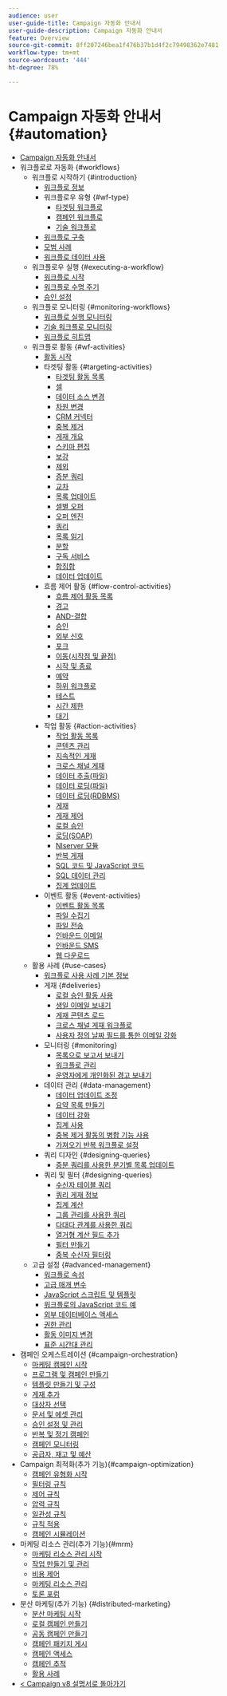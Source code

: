 ```yaml
---
audience: user
user-guide-title: Campaign 자동화 안내서
user-guide-description: Campaign 자동화 안내서
feature: Overview
source-git-commit: 8ff207246bea1f476b37b1d4f2c79498362e7481
workflow-type: tm+mt
source-wordcount: '444'
ht-degree: 78%

---
```



# Campaign 자동화 안내서 {#automation}

+ [Campaign 자동화 안내서](home.md)
+ 워크플로로 자동화 {#workflows}
   + 워크플로 시작하기 {#introduction}
      + [워크플로 정보](workflow/about-workflows.md)
      + 워크플로우 유형 {#wf-type}
         + [타겟팅 워크플로](workflow/targeting-workflows.md)
         + [캠페인 워크플로](workflow/campaign-workflows.md)
         + [기술 워크플로](workflow/technical-workflows.md)
      + [워크플로 구축](workflow/build-a-workflow.md)
      + [모범 사례](workflow/workflow-best-practices.md)
      + [워크플로 데이터 사용](workflow/use-workflow-data.md)
   + 워크플로우 실행 {#executing-a-workflow}
      + [워크플로 시작](workflow/start-a-workflow.md)
      + [워크플로 수명 주기](workflow/workflow-life-cycle.md)
      + [승인 설정](workflow/define-approvals.md)
   + 워크플로 모니터링 {#monitoring-workflows}
      + [워크플로 실행 모니터링](workflow/monitor-workflow-execution.md)
      + [기술 워크플로 모니터링](workflow/monitor-technical-workflows.md)
      + [워크플로 히트맵](workflow/heatmap.md)
   + 워크플로 활동 {#wf-activities}
      + [활동 시작](workflow/activities.md)
      + 타겟팅 활동 {#targeting-activities}
         + [타겟팅 활동 목록](workflow/targeting-activities.md)
         + [셀](workflow/cells.md)
         + [데이터 소스 변경](workflow/change-data-source.md)
         + [차원 변경](workflow/change-dimension.md)
         + [CRM 커넥터](workflow/crm-connector.md)
         + [중복 제거](workflow/deduplication.md)
         + [게재 개요](workflow/delivery-outline.md)
         + [스키마 편집](workflow/edit-schema.md)
         + [보강](workflow/enrichment.md)
         + [제외](workflow/exclusion.md)
         + [증분 쿼리](workflow/incremental-query.md)
         + [교차](workflow/intersection.md)
         + [목록 업데이트](workflow/list-update.md)
         + [셀별 오퍼](workflow/offers-by-cell.md)
         + [오퍼 엔진](workflow/offer-engine.md)
         + [쿼리](workflow/query.md)
         + [목록 읽기](workflow/read-list.md)
         + [분할](workflow/split.md)
         + [구독 서비스](workflow/subscription-services.md)
         + [합집합](workflow/union.md)
         + [데이터 업데이트](workflow/update-data.md)
      + 흐름 제어 활동 {#flow-control-activities}
         + [흐름 제어 활동 목록](workflow/flow-control-activities.md)
         + [경고](workflow/alert.md)
         + [AND-결합](workflow/and-join.md)
         + [승인](workflow/approval.md)
         + [외부 신호](workflow/external-signal.md)
         + [포크](workflow/fork.md)
         + [이동(시작점 및 끝점)](workflow/jump-start-point-and-end-point.md)
         + [시작 및 종료](workflow/start-and-end.md)
         + [예약](workflow/scheduler.md)
         + [하위 워크플로](workflow/sub-workflow.md)
         + [테스트](workflow/test.md)
         + [시간 제한](workflow/time-constraint.md)
         + [대기](workflow/wait.md)
      + 작업 활동 {#action-activities}
         + [작업 활동 목록](workflow/action-activities.md)
         + [콘텐츠 관리](workflow/content-management.md)
         + [지속적인 게재](workflow/continuous-delivery.md)
         + [크로스 채널 게재](workflow/cross-channel-deliveries.md)
         + [데이터 추출(파일)](workflow/extraction-file.md)
         + [데이터 로딩(파일)](workflow/data-loading-file.md)
         + [데이터 로딩(RDBMS)](workflow/data-loading-rdbms.md)
         + [게재](workflow/delivery.md)
         + [게재 제어](workflow/delivery-control.md)
         + [로컬 승인](workflow/local-approval.md)
         + [로딩(SOAP)](workflow/loading-soap.md)
         + [Nlserver 모듈](workflow/nlserver-module.md)
         + [반복 게재](workflow/recurring-delivery.md)
         + [SQL 코드 및 JavaScript 코드](workflow/sql-code-and-javascript-code.md)
         + [SQL 데이터 관리](workflow/sql-data-management.md)
         + [집계 업데이트](workflow/update-aggregate.md)
      + 이벤트 활동 {#event-activities}
         + [이벤트 활동 목록](workflow/event-activities.md)
         + [파일 수집기](workflow/file-collector.md)
         + [파일 전송](workflow/file-transfer.md)
         + [인바운드 이메일](workflow/inbound-emails.md)
         + [인바운드 SMS](workflow/inbound-sms.md)
         + [웹 다운로드](workflow/web-download.md)
   + 활용 사례 {#use-cases}
      + [워크플로 사용 사례 기본 정보](workflow/workflow-use-cases.md)
      + 게재 {#deliveries}
         + [로컬 승인 활동 사용](workflow/local-approval-activity.md)
         + [생일 이메일 보내기](workflow/send-a-birthday-email.md)
         + [게재 콘텐츠 로드](workflow/load-delivery-content.md)
         + [크로스 채널 게재 워크플로](workflow/cross-channel-delivery-workflow.md)
         + [사용자 정의 날짜 필드를 통한 이메일 강화](workflow/email-enrichment-with-custom-date-fields.md)
      + 모니터링 {#monitoring}
         + [목록으로 보고서 보내기](workflow/send-a-report-to-a-list.md)
         + [워크플로 관리](workflow/workflow-supervision.md)
         + [운영자에게 개인화된 경고 보내기](workflow/send-alerts-to-operators.md)
      + 데이터 관리 {#data-management}
         + [데이터 업데이트 조정](workflow/coordinate-data-updates.md)
         + [요약 목록 만들기](workflow/create-a-summary-list.md)
         + [데이터 강화](workflow/enrich-data.md)
         + [집계 사용](workflow/using-aggregates.md)
         + [중복 제거 활동의 병합 기능 사용](workflow/deduplication-merge.md)
         + [가져오기 반복 워크플로 설정](workflow/recurring-import-workflow.md)
      + 쿼리 디자인 {#designing-queries}
         + [증분 쿼리를 사용한 분기별 목록 업데이트](workflow/quarterly-list-update.md)
      + 쿼리 및 필터 {#designing-queries}
         + [수신자 테이블 쿼리](workflow/querying-recipient-table.md)
         + [쿼리 게재 정보](workflow/query-delivery-info.md)
         + [집계 계산](workflow/compute-aggregates.md)
         + [그룹 관리를 사용한 쿼리](workflow/query-grouping-management.md)
         + [다대다 관계를 사용한 쿼리](workflow/query-many-to-many-relationship.md)
         + [열거형 계산 필드 추가](workflow/adding-enumeration-type-calculated-field.md)
         + [필터 만들기](workflow/create-a-filter.md)
         + [중복 수신자 필터링](workflow/filter-duplicated-recipients.md)
   + 고급 설정 {#advanced-management}
      + [워크플로 속성](workflow/workflow-properties.md)
      + [고급 매개 변수](workflow/advanced-parameters.md)
      + [JavaScript 스크립트 및 템플릿](workflow/javascript-scripts-and-templates.md)
      + [워크플로의 JavaScript 코드 예](workflow/javascript-in-workflows.md)
      + [외부 데이터베이스 액세스](workflow/accessing-an-external-database-fda.md)
      + [권한 관리](workflow/managing-rights.md)
      + [활동 이미지 변경](workflow/change-activity-images.md)
      + [표준 시간대 관리](workflow/managing-time-zones.md)
+ 캠페인 오케스트레이션 {#campaign-orchestration}
   + [마케팅 캠페인 시작](campaigns/set-up-campaigns.md)
   + [프로그램 및 캠페인 만들기](campaigns/marketing-campaign-create.md)
   + [템플릿 만들기 및 구성](campaigns/marketing-campaign-templates.md)
   + [게재 추가](campaigns/marketing-campaign-deliveries.md)
   + [대상자 선택](campaigns/marketing-campaign-target.md)
   + [문서 및 에셋 관리](campaigns/marketing-campaign-assets.md)
   + [승인 설정 및 관리](campaigns/marketing-campaign-approval.md)
   + [반복 및 정기 캠페인](campaigns/recurring-periodic-campaigns.md)
   + [캠페인 모니터링](campaigns/marketing-campaign-monitoring.md)
   + [공급자, 재고 및 예산](campaigns/providers-stocks-and-budgets.md)
+ Campaign 최적화(추가 기능){#campaign-optimization}
   + [캠페인 유형화 시작](campaign-opt/campaign-typologies.md)
   + [필터링 규칙](campaign-opt/filtering-rules.md)
   + [제어 규칙](campaign-opt/control-rules.md)
   + [압력 규칙](campaign-opt/pressure-rules.md)
   + [일관성 규칙](campaign-opt/consistency-rules.md)
   + [규칙 적용](campaign-opt/apply-rules.md)
   + [캠페인 시뮬레이션](campaign-opt/campaign-simulations.md)
+ 마케팅 리소스 관리(추가 기능){#mrm}
   + [마케팅 리소스 관리 시작](mrm/about-marketing-resource-management.md)
   + [작업 만들기 및 관리](mrm/creating-and-managing-tasks.md)
   + [비용 제어](mrm/controlling-costs.md)
   + [마케팅 리소스 관리](mrm/managing-marketing-resources.md)
   + [토론 포럼](mrm/discussion-forums.md)
+ 분산 마케팅(추가 기능) {#distributed-marketing}
   + [분산 마케팅 시작](distributed-marketing/about-distributed-marketing.md)
   + [로컬 캠페인 만들기](distributed-marketing/creating-a-local-campaign.md)
   + [공동 캠페인 만들기](distributed-marketing/creating-a-collaborative-campaign.md)
   + [캠페인 패키지 게시](distributed-marketing/publishing-the-campaign-package.md)
   + [캠페인 액세스](distributed-marketing/accessing-campaigns.md)
   + [캠페인 추적](distributed-marketing/tracking-a-campaign.md)
   + [활용 사례](distributed-marketing/examples.md)
+ [&lt; Campaign v8 설명서로 돌아가기](https://experienceleague.adobe.com/ko/docs/campaign/campaign-v8/campaign-home)
